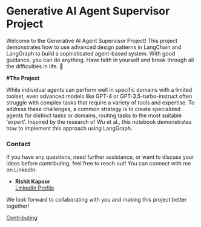 # Generative AI Agent Supervisor Project

Welcome to the Generative AI Agent Supervisor Project! This project demonstrates how to use advanced design patterns in LangChain and LangGraph to build a sophisticated agent-based system. With good guidance, you can do anything. Have faith in yourself and break through all the difficulties in life. 🌟


**#The Project**

While individual agents can perform well in specific domains with a limited toolset, even advanced models like GPT-4 or GPT-3.5-turbo-instruct often struggle with complex tasks that require a variety of tools and expertise. To address these challenges, a common strategy is to create specialized agents for distinct tasks or domains, routing tasks to the most suitable 'expert'. Inspired by the research of Wu et al., this notebook demonstrates how to implement this approach using LangGraph.


### Contact

If you have any questions, need further assistance, or want to discuss your ideas before contributing, feel free to reach out! You can connect with me on LinkedIn:

- **Rishit Kapoor**  
  [LinkedIn Profile](https://www.linkedin.com/in/rishit-kapoor-33b2b81b0/)

We look forward to collaborating with you and making this project better together!



[Contributing](https://github.com/RishitKapoorIT/GenerativeAI/blob/main/CONTRIBUTING.md)


